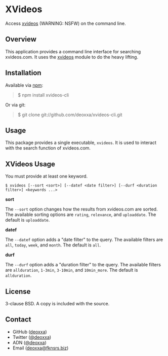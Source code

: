 XVideos
=======

Access [xvideos](http://www.xvideos.com/) (WARNING: NSFW) on the command line.

Overview
--------

This application provides a command line interface for searching xvideos.com. It
uses the [xvideos](http://npm.im/xvideos) module to do the heavy lifting.

Installation
------------

Available via [npm](http://npmjs.org/):

> $ npm install xvideos-cli

Or via git:

> $ git clone git://github.com/deoxxa/xvideos-cli.git

Usage
-----

This package provides a single executable, `xvideos`. It is used to interact
with the search function of xvideos.com.

XVideos Usage
-------------

You must provide at least one keyword.

```
$ xvideos [--sort <sort>] [--datef <date filter>] [--durf <duration filter>] <keywords ...>
```

**sort**

The `--sort` option changes how the results from xvideos.com are sorted. The
available sorting options are `rating`, `relevance`, and `uploaddate`. The
default is `uploaddate`.

**datef**

The `--datef` option adds a "date filter" to the query. The available filters
are `all`, `today`, `week`, and `month`. The default is `all`.

**durf**

The `--durf` option adds a "duration filter" to the query. The available filters
are `allduration`, `1-3min`, `3-10min`, and `10min_more`. The default is
`allduration`.

License
-------

3-clause BSD. A copy is included with the source.

Contact
-------

* GitHub ([deoxxa](http://github.com/deoxxa))
* Twitter ([@deoxxa](http://twitter.com/deoxxa))
* ADN ([@deoxxa](https://alpha.app.net/deoxxa))
* Email ([deoxxa@fknsrs.biz](mailto:deoxxa@fknsrs.biz))
